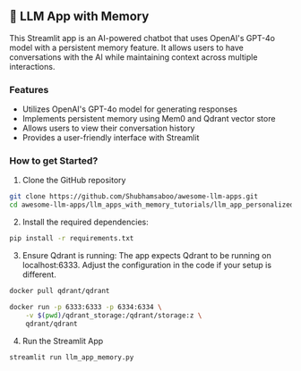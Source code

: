 ## 🧠 LLM App with Memory
This Streamlit app is an AI-powered chatbot that uses OpenAI's GPT-4o model with a persistent memory feature. It allows users to have conversations with the AI while maintaining context across multiple interactions.

### Features

- Utilizes OpenAI's GPT-4o model for generating responses
- Implements persistent memory using Mem0 and Qdrant vector store
- Allows users to view their conversation history
- Provides a user-friendly interface with Streamlit


### How to get Started?

1. Clone the GitHub repository
```bash
git clone https://github.com/Shubhamsaboo/awesome-llm-apps.git
cd awesome-llm-apps/llm_apps_with_memory_tutorials/llm_app_personalized_memory
```

2. Install the required dependencies:

```bash
pip install -r requirements.txt
```

3. Ensure Qdrant is running:
The app expects Qdrant to be running on localhost:6333. Adjust the configuration in the code if your setup is different.

```bash
docker pull qdrant/qdrant

docker run -p 6333:6333 -p 6334:6334 \
    -v $(pwd)/qdrant_storage:/qdrant/storage:z \
    qdrant/qdrant
```

4. Run the Streamlit App
```bash
streamlit run llm_app_memory.py
```
